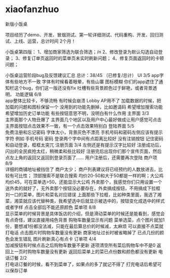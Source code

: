 xiaofanzhuo
===========

新版小饭桌

项目经历了demo、开发、冒烟测试、第一轮详细测试、代码重构、开发、回归测试、上线、运营，总计时间 2个月！




小饭桌第四版：
1、增加商家筛选为联合筛选；/n
2、修改登录为默认勾选自动登录；
3、修复订单页返回时的菜单页未实时刷新问题；
4、修复页面返回时的卡顿问题；


小饭桌运营阶段bug及反馈建议汇总
总计：38/45 （已修复/总计）
UI  3/5	
  app字体有些地方不一致
	字体有时候看着眼晕，有些山寨
	图标模糊
	你们的app遮住了通知栏这个bug，你们这一版还没有fix
	吐槽有些背景颜色过于鲜艳，或者背景透明，
功能逻辑  6/8	
  app整体比较卡，不够流畅
	有时候会崩溃
	Lobby AP用不了
	加载数据的时候，把加载的问题和图标保留一个
	没用到的功能先删掉，比如邀请码
	希望增加搜索功能
	希望增加历史订单功能
	有些按钮意思不明，没明白有什么作用
主界面  3/3	
  主界面那个人物丑爆了
	主界面几个地区以及用户中心最好做成让用户感觉可点击
	主界面按钮点击效果不一致，有一个点击效果特别白
登陆界面  5/5	
  免费注册和忘记密码 字体太小，背景灰色不漂亮
	手机号码和密码左侧应该有提示字符 例如 手机号码   密码
	登录两个字中间有点距离比较好
	没有注销按钮
	记住密码和自动登录，框框太突兀
注册页面  3/4
	左侧还是有提示汉字比较好
	注册成功后，闪出的全民疯抢太红，稍微柔和些比较好
	注册完后出现你们那个宣传页面，然后点左上角的返回又返回到登录页面了……
	用户注册后，还需要再次登陆
商户项  8/9	
  详细的商铺地址被挡住了
	商户太少；
	商户列表建议将已经预约的人数放进去，比较有可比性；
	顶部搜索不是联合搜索
	均价20-50和大于50都是一样的啊；大公鸡均价45，可在菜单选>50，还能显示大公鸡
	外卖那个，我感觉你们只用设置一个送外卖的就好了，无外卖那个按钮没必要存在，外卖搞成按钮，不用搞成下拉框
	刘一口的菜单，图片和菜名对应错误
	上面那些下拉框，比如种类里面，我选了湘菜，湘菜就应该代替种类，我希望选中后就显示被选中的，按钮变化成选中的样式或者字样
	点击全部后不能还原颜色
菜单项  8/8	
  显示菜单的时候背景是具体饭店的介绍，但是滑动菜单的时候还是能看到，感觉会有点奇怪，建议直接用纯色背景
	购物车数量显示有问题
	菜单选菜，点个图片就加1份，要想减1份都没法减，只能在最后算总价的时候减，太麻烦
	可以直接不点菜就打电话
	点击图片时购物车数量没有更新
	商家地址过长时被省略掉了
	已点几份的颜色会发生错乱
	图片刷新真心有点卡
订单项  4/4	
  加减按钮有时候点击之后购物车数量不更新
	逐项清空所有菜后购物车中不是0
	返回上一页时购物车数量没有更新
	返回后菜单上的菜已点份数和颜色都没有更新
电话订餐  2/2	
  打电话订餐的时候，看不到菜单了，如果点的多了就记不得了
	打完电话后希望可以保存订单


